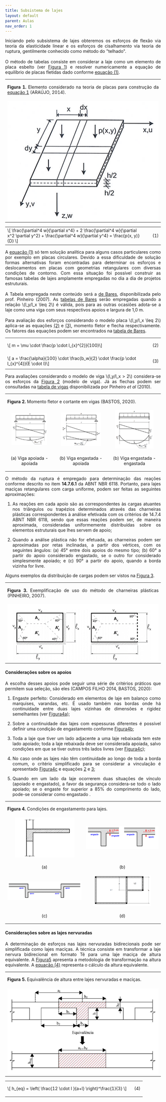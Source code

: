 ```yaml
---
title: Subsistema de lajes
layout: default
parent: Aulas
nav_order: 1
---
```


<!--Don't delete this script-->
<script src = "https://polyfill.io/v3/polyfill.min.js?features=es6"></script>
<script id = "MathJax-script" async src="https://cdn.jsdelivr.net/npm/mathjax@3/es5/tex-mml-chtml.js"></script>
<!--Don't delete this script-->

<p align = "justify">
  Iniciando pelo subsistema de lajes obteremos os esforços de flexão via teoria da elasticidade linear e os esforços de cisalhamento via teoria de ruptura, gentilmente conhecido como método do "telhado".
  <br><br>
  O método de tabelas consiste em considerar a laje como um elemento de placa esbelto (ver <a href="#fig1">Figura 1</a>) e resolver numericamente a equação de equilíbrio de placas fletidas dado conforme <a href="#eq1">equação (1)</a>.
</p>

<table border = "0" style = "width:100%">
  <tr>
    <td><center><p align = "justify" id = "fig1"><b>Figura 1.</b> Elemento considerado na teoria de placas para construção da <a href="#eq1">equação 1</a> (ARAÚJO, 2014).</p></center></td>
  </tr>
  <tr>
    <td><center><img src = "assets/images/aula_06/fig8.png" width = "100%"></center></td>
  </tr>
</table>

<table border = "0" style = "width:100%">
  <tr>
    <td style="width:90%">\[
\frac{\partial^4 w}{\partial x^4} + 2 \frac{\partial^4 w}{\partial x^2 \partial y^2} + \frac{\partial^4 w}{\partial y^4} = \frac{p(x, y)}{D}
\]</td>
    <td style="width:10%"><p align = "right" id = "eq1">(1)</p></td>
  </tr>
</table>

<p align = "justify">
A <a href="#eq1">equação (1)</a> só tem solução analítica para alguns casos particulares como por exemplo em placas circulares. Devido a essa dificuldade de solução formas alternativas foram encontradas para determinar os esforços e deslocamentos em placas com geometrias retangulares com diversas condições de contorno. Com essa situação foi possível construir as famosas tabelas de lajes amplamente empregadas no dia a dia de projetos estruturais.
<br><br>
A Tabela empregada neste conteúdo será a <a target="_blank" rel="noopener" href="https://github.com/wmpjrufg/FEA0063/blob/main/assets/files/tabelas/tabela_bares.pdf">de Bares</a>, disponibilizada pelo prof. Pinheiro (2007). As <a target="_blank" rel="noopener" href="https://github.com/wmpjrufg/FEA0063/blob/main/assets/files/tabelas/tabela_bares.pdf">tabelas de Bares</a> serão empregadas quando a relação \(l_y/l_x \leq 2\) é válida, pois para as outras ocasiões adota-se a laje como uma viga com seus respectivos apoios e largura de 1,0 m.
<br><br>
Para avaliação dos esforços considerando o modelo placa \(l_y/l_x \leq 2\) aplica-se as equações <a href="#eq2">(2)</a> e <a href="#eq3">(3)</a>, momento fletor e flecha respectivamente. Os fatores das equações podem ser encontrados na <a target="_blank" rel="noopener" href="https://github.com/wmpjrufg/FEA0063/blob/main/assets/files/tabelas/tabela_bares.pdf">tabela de Bares</a>.
</p>

<table border = "0" style = "width:100%">
  <tr>
    <td style="width:90%">\[ m = \mu \cdot \frac{p \cdot l_{x}^{2}}{100}\]</td>
    <td style="width:10%"><p align = "right" id = "eq2">(2)</p></td>
  </tr>
  <tr>
    <td style="width:90%">\[ a = \frac{\alpha}{100} \cdot \frac{b_w}{2} \cdot \frac{p \cdot l_{x}^{4}}{E \cdot I}\]</td>
    <td style="width:10%"><p align = "right" id = "eq3">(3)</p></td>
  </tr>
</table>

<p align = "justify">
Para avaliações considerando o modelo de viga \(l_y/l_x > 2\) considera-se os esforços da <a href="#fig2">Figura 2</a> (modelo de viga). Já as flechas podem ser consultadas na <a target="_blank" rel="noopener" href="https://github.com/wmpjrufg/FEA0063/blob/main/assets/files/tabelas/tabela_vigas.pdf">tabela de vigas</a> disponibilizada por Pinheiro <i>et al</i> (2010).
</p>

<table border = "0" style = "width:100%">
  <tr>
    <td colspan="3"><center><p align = "justify" id = "fig2"><b>Figura 2.</b> Momento fletor e cortante em vigas (BASTOS, 2020).</p></center></td>
  </tr>
  <tr>
    <td><center><img src = "assets/images/aula_06/fig8aa.png" width = "80%"></center></td>
    <td><center><img src = "assets/images/aula_06/fig8bb.png" width = "80%"></center></td>
    <td><center><img src = "assets/images/aula_06/fig8cc.png" width = "80%"></center></td>
  </tr>
  <tr>
    <td><center><p align = "center">(a) Viga apoiada - apoiada</p></center></td>
    <td><center><p align = "center">(b) Viga engastada - apoiada</p></center></td>
    <td><center><p align = "center">(b) Viga engastada - engastada</p></center></td>
  </tr>
</table>

<p align = "justify">
O método da ruptura é empregado para determinação das reações conforme descrito no item <b>14.7.6.1</b> da ABNT NBR 6118. Portanto, para lajes maciças retangulares com carga uniforme, podem ser feitas as seguintes aproximações:
</p>

<ol>
    <li><p align = "justify">As reações em cada apoio são as correspondentes às cargas atuantes nos triângulos ou trapézios determinados através das charneiras plásticas correspondentes à análise efetivada com os critérios de 14.7.4 ABNT NBR 6118, sendo que essas reações podem ser, de maneira aproximada, consideradas uniformemente distribuídas sobre os elementos estruturais que lhes servem de apoio;</p></li>
    <li><p align = "justify">Quando a análise plástica não for efetuada, as charneiras podem ser aproximadas por retas inclinadas, a partir dos vértices, com os seguintes ângulos: (a) 45° entre dois apoios do mesmo tipo; (b) 60° a partir do apoio considerado engastado, se o outro for considerado simplesmente apoiado; e (c) 90° a partir do apoio, quando a borda vizinha for livre.</p></li>
</ol>

<p align = "justify">
Alguns exemplos da distribuição de cargas podem ser vistos na <a href="#fig3">Figura 3</a>.
</p>

<table border = "0" style = "width:100%">
  <tr>
    <td colspan="2"><center><p align = "justify" id = "fig3"><b>Figura 3.</b> Exemplificação de uso do método de charneiras plásticas (PINHEIRO, 2007).</p></center></td>
  </tr>
  <tr>
    <td><center><img src = "assets/images/aula_06/fig9.png" width = "100%"></center></td>
  </tr>
</table>

<h4>Considerações sobre os apoios</h4>

<p align = "justify">
A escolha desses apoios pode seguir uma série de critérios práticos que permitem sua seleção, são eles (CAMPOS FILHO 2014, BASTOS, 2020):
</p>

<ol>
    <li><p align = "justify">Engaste perfeito: Considerado em elementos de laje em balanço como marquises, varandas, etc. É usado também nas bordas onde há continuidade entre duas lajes vizinhas de dimensões e rigidez semelhantes (ver <a href="#fig4">Figura4a</a>);</p></li>
    <li><p align = "justify">Sobre a continuidade das lajes com espessuras diferentes é possível definir uma condição de engastamento conforme <a href="#fig4">Figura4b</a>;</p></li>
    <li><p align = "justify">Toda a laje que tiver um lado adjacente a uma laje rebaixada tem este lado apoiado; toda a laje rebaixada deve ser considerada apoiada, salvo condições em que se tiver outros três lados livres (ver <a href="#fig4">Figura4c</a>);</p></li>
    <li><p align = "justify">No caso onde as lajes não têm continuidade ao longo de toda a borda comum, o critério simplificado para se considerar a vinculação é apresentado <a href="#fig4">Figura4c</a> e equações <a href="#eq2">2</a> e <a href="#eq3">3</a>;</p></li>
    <li><p align = "justify">Quando em um lado da laje ocorrerem duas situações de vínculo (apoiado e engastado), a favor da segurança considera-se todo o lado apoiado; se o engaste for superior a 85% do comprimento do lado, pode-se considerar como engastado .</p></li>
</ol>

<table border = "0" style = "width:100%">
  <tr>
    <td colspan="2"><center><p align = "justify" id = "fig4"><b>Figura 4.</b> Condições de engastamento para lajes.</p></center></td>
  </tr>
  <tr>
    <td><center><img src = "assets/images/aula_06/fig8a.png" width = "80%"></center></td>
    <td><center><img src = "assets/images/aula_06/fig8b.png" width = "100%"></center></td>
  </tr>
  <tr>
    <td><center><p align = "center">(a)</p></center></td>
    <td><center><p align = "center">(b)</p></center></td>
  </tr>
  <tr>
    <td><center><img src = "assets/images/aula_06/fig8c.png" width = "100%"></center></td>
    <td><center><img src = "assets/images/aula_06/fig8d.png" width = "80%"></center></td>
  </tr>
  <tr>
    <td><center><p align = "center">(c)</p></center></td>
    <td><center><p align = "center">(d)</p></center></td>
  </tr>
</table>

<h4>Considerações sobre as lajes nervuradas</h4>

<p align = "justify">
A determinação de esforços nas lajes nervuradas bidirecionais pode ser simplificada como lajes maciças. A técnica consiste em transformar a laje nervura bidirecional em formato Tê para uma laje maciça de altura equivalente. A <a href="#fig5">Figura5</a> apresenta a metodologia de transformação na altura equivalente. A <a href="#eq4">equação (4)</a> representa o cálculo da altura equivalente.
</p>

<table border = "0" style = "width:100%">
  <tr>
    <td colspan="2"><center><p align = "justify" id = "fig5"><b>Figura 5.</b> Equivalência de altura entre lajes nervuradas e maciças.</p></center></td>
  </tr>
  <tr>
    <td><center><img src = "assets/images/aula_06/fig010.png" width = "100%"></center></td>
  </tr>
</table>

<table border = "0" style = "width:100%">
  <tr>
    <td style="width:90%">\[ h_{eq} = \left( \frac{12 \cdot I }{a+l} \right)^\frac{1}{3} \]</td>
    <td style="width:10%"><p align = "right" id = "eq4">(4)</p></td>
  </tr>
</table>
